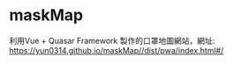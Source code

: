# maskMap
利用Vue + Quasar Framework 製作的口罩地圖網站，網址: https://yun0314.github.io/maskMap//dist/pwa/index.html#/
